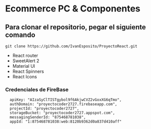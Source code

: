 # Ecommerce PC & Componentes


## Para clonar el repositorio, pegar el siguiente comando 
```
git clone https://github.com/IvanEsposito/ProyectoReact.git

```

- React router
- SweetAlert 2
- Material UI
- React Spinners
- React Icons

### Credenciales de FireBase
``` 
  apiKey: "AIzaSyClTISTgybol9f6AkjwCVZ2vGoxXG6qTmo",
  authDomain: "proyectocoder2727.firebaseapp.com",
  projectId: "proyectocoder2727",
  storageBucket: "proyectocoder2727.appspot.com",
  messagingSenderId: "875468781038",
  appId: "1:875468781038:web:8120b9362d0a837d410aff"

```